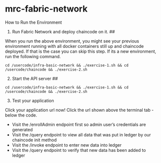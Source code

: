 # mrc-fabric-network
How to Run the Environment
1. Run Fabric Network and deploy chaincode on it. ##

When you run the above environment, you might see your previous environment running with all docker containers still up and chaincode deployed. If that is the case you can skip this step. If its a new environment, run the following command.

    cd /usercode/infra-basic-network && ./exercise-1.sh && cd /usercode/chaincode && ./exercise-2.sh

2. Start the API server ##
```
cd /usercode/infra-basic-network && ./exercise-1.sh && cd /usercode/chaincode && ./exercise-2.sh
```    
3. Test your application 

Click your application url now! Click the url shown above the terminal tab - below the code.
- Visit the /enrollAdmin endpoint first so admin user’s credentials are generated
- Visit the /query endpoint to view all data that was put in ledger by our chaincode init method
- Visit the /invoke endpoint to enter new data into ledger
- Visit the /query endpoint to verify that new data has been added to ledger
